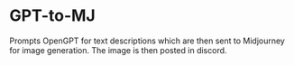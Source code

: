 # GPT-to-MJ
Prompts OpenGPT for text descriptions which are then sent to Midjourney for image generation. The image is then posted in discord.
